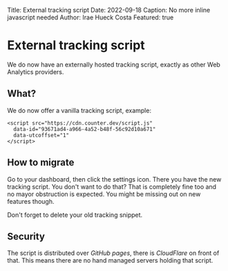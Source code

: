 Title: External tracking script
Date: 2022-09-18
Caption: No more inline javascript needed
Author: Irae Hueck Costa
Featured: true

# External tracking script
We do now have an externally hosted tracking script, exactly as other Web
Analytics providers.

## What?

We do now offer a vanilla tracking script, example:

```
<script src="https://cdn.counter.dev/script.js"
  data-id="93671ad4-a966-4a52-b48f-56c92d10a671"
  data-utcoffset="1"
</script>
```


## How to migrate

Go to your dashboard, then click the settings icon. There you have the new
tracking script. You don't want to do that? That is completely fine too and no
mayor obstruction is expected. You might be missing out on new features though.

Don't forget to delete your old tracking snippet.


## Security

The script is distributed over *GitHub pages*, there is *CloudFlare* on front of
that. This means there are no hand managed servers holding that script.
